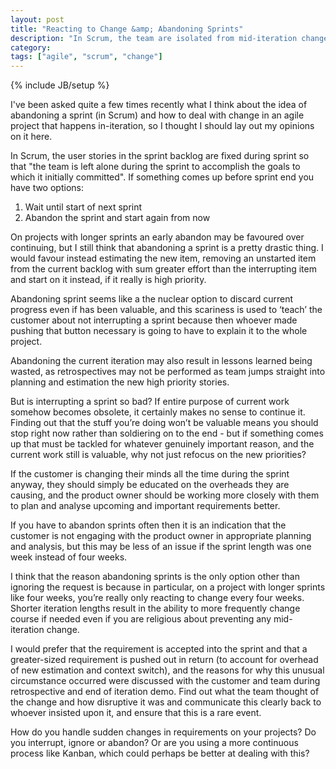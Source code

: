 ```yaml
---
layout: post
title: "Reacting to Change &amp; Abandoning Sprints"
description: "In Scrum, the team are isolated from mid-iteration changes. Anything that comes up in the iteration that isn't already in the current backlog must be ignored or the iteration abandoned. Is this the only way of dealing with this change?"
category: 
tags: ["agile", "scrum", "change"]
---
```

{% include JB/setup %}

I've been asked quite a few times recently what I think about the idea of abandoning a sprint (in Scrum) and how to deal with change in an agile project that happens in-iteration, so I thought I should lay out my opinions on it here.

In Scrum, the user stories in the sprint backlog are fixed during sprint so that "the team is left alone during the sprint to accomplish the goals to which it initially committed". If something comes up before sprint end you have two options:

1. Wait until start of next sprint
2. Abandon the sprint and start again from now

On projects with longer sprints an early abandon may be favoured over continuing, but I still think that abandoning a sprint is a pretty drastic thing. I would favour instead estimating the new item, removing an unstarted item from the current backlog with sum greater effort than the interrupting item and start on it instead, if it really is high priority.

Abandoning sprint seems like a the nuclear option to discard current progress even if has been valuable, and this scariness is used to ‘teach’ the customer about not interrupting a sprint because then whoever made pushing that button necessary is going to have to explain it to the whole project.

Abandoning the current iteration may also result in lessons learned being wasted, as retrospectives may not be performed as team jumps straight into planning and estimation the new high priority stories.

But is interrupting a sprint so bad? If entire purpose of current work somehow becomes obsolete, it certainly makes no sense to continue it. Finding out that the stuff you’re doing won’t be valuable means you should stop right now rather than soldiering on to the end - but if something comes up that must be tackled for whatever genuinely important reason, and the current work still is valuable, why not just refocus on the new priorities?

If the customer is changing their minds all the time during the sprint anyway, they should simply be educated on the overheads they are causing, and the product owner should be working more closely with them to plan and analyse upcoming and important requirements better.

If you have to abandon sprints often then it is an indication that the customer is not engaging with the product owner in appropriate planning and analysis, but this may be less of an issue if the sprint length was one week instead of four weeks.

I think that the reason abandoning sprints is the only option other than ignoring the request is because in particular, on a project with longer sprints like four weeks, you’re really only reacting to change every four weeks. Shorter iteration lengths result in the ability to more frequently change course if needed even if you are religious about preventing any mid-iteration change.

I would prefer that the requirement is accepted into the sprint and that a greater-sized requirement is pushed out in return (to account for overhead of new estimation and context switch), and the reasons for why this unusual circumstance occurred were discussed with the customer and team during retrospective and end of iteration demo. Find out what the team thought of the change and how disruptive it was and communicate this clearly back to whoever insisted upon it, and ensure that this is a rare event.

How do you handle sudden changes in requirements on your projects? Do you interrupt, ignore or abandon? Or are you using a more continuous process like Kanban, which could perhaps be better at dealing with this?

